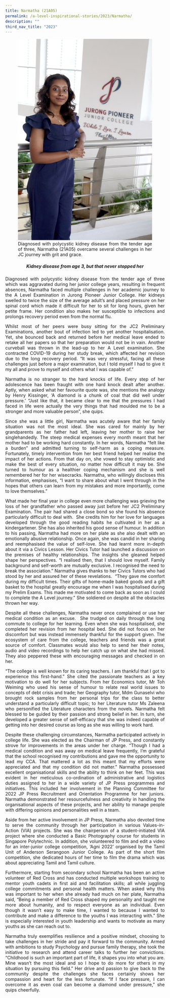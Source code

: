 ```yaml
---
title: Narmatha (21A05)
permalink: /a-level-inspirational-stories/2023/Narmatha/
description: ""
third_nav_title: "2023"
---
```

<div align=justify>

<figure>
<img src="/images/Accomplishment/2023/1Narmatha.jpg">
<figcaption>Diagnosed with polycystic kidney disease from the tender age of three, Narmatha (21A05) overcame several challenges in her JC journey with grit and grace.</figcaption></figure>

<center><h5>Kidney disease from age 3, but that never stopped her</center></h5>

<p> Diagnosed with polycystic kidney disease from the tender age of three which was aggravated during her junior college years, resulting in frequent absences, Narmatha faced multiple challenges in her academic journey to the A Level Examination in Jurong Pioneer Junior College. Her kidneys swelled to twice the size of the average adult’s and placed pressure on her spinal cord which made it difficult for her to sit for long hours, given her petite frame. Her condition also makes her susceptible to infections and prolongs recovery period even from the normal flu.</p>

<p>Whilst most of her peers were busy sitting for the JC2 Preliminary Examinations, another bout of infection led to yet another hospitalisation. Yet, she bounced back and returned before her medical leave ended to retake all her papers so that her preparation would not be in vain. Another curveball was thrown in the lead-up to her A Level examination. She contracted COVID-19 during her study break, which affected her revision due to the long recovery period. “It was very stressful, facing all these challenges just before a major examination, but I told myself I had to give it my all and prove to myself and others what I was capable of.”  </p>

<p>Narmatha is no stranger to the hard knocks of life. Every step of her adolescence has been fraught with one hard knock dealt after another. Aptly, when asked what her favourite quote was, she mentions the analogy by Henry Kissinger, ‘A diamond is a chunk of coal that did well under pressure.’ “Just like that, it became clear to me that the pressures I had faced in life were actually the very things that had moulded me to be a stronger and more valuable person”, she quips.</p>

<p>Since she was a little girl, Narmatha was acutely aware that her family situation was not the most ideal. She was cared for mainly by her grandparents as her father had left, leaving her mother to raise her singlehandedly. The steep medical expenses every month meant that her mother had to be working hard constantly. In her words, Narmatha “felt like a burden” and admitted turning to self-harm as a coping measure. Fortunately, timely intervention from her best friend helped her realise the impact of her actions. From that day on, she vowed to stay optimistic and make the best of every situation, no matter how difficult it may be. She turned to humour as a healthier coping mechanism and she is well remembered her for her wisecracks. Narmatha, who willingly discloses this information, emphasises, “I want to share about what I went through in the hopes that others can learn from my mistakes and more importantly, come to love themselves.”</p>

<p>What made her final year in college even more challenging was grieving the loss of her grandfather who passed away just before her JC2 Preliminary Examination. The pair had shared a close bond so she found his absence particularly difficult to deal with.  She credits him for her love for languages developed through the good reading habits he cultivated in her as a kindergartener. She has also inherited his good sense of humour. In addition to his passing, Narmatha had more on her plate as she also dealt with an emotionally abusive relationship. Once again, she was candid in her sharing and reemphasised the value of self-love. She had learnt more in-depth about it via a Civics Lesson. Her Civics Tutor had launched a discussion on the premises of healthy relationships. The insights she gleaned helped shape her perspectives. “I realised then, that I should love myself. Family background and self-worth are mutually exclusive. I recognised the need to break the association.” Narmatha gives thanks to her Civics Tutors who had stood by her and assured her of these revelations.  “They gave me comfort during my difficult times. Their gifts of home-made baked goods and a gift basket to the hospital greatly encourage me when I was hospitalised during my Prelim Exams. This made me motivated to come back as soon as I could to complete the A Level journey.” She soldiered on despite all the obstacles thrown her way.</p>

<p>Despite all these challenges, Narmatha never once complained or use her medical condition as an excuse.  She trudged on daily through the long commute to college for her learning. Even when she was hospitalised, she completed her revision from her hospital bed. She did not focus on her discomfort but was instead immensely thankful for the support given. The ecosystem of care from the college, teachers and friends was a great source of comfort. Classmates would also help to send her their notes, audio and video recordings to help her catch up on what she had missed. They also peppered these with encouraging messages and checked in on her.</p>

<p>“The college is well known for its caring teachers. I am thankful that I got to experience this first-hand.” She cited the passionate teachers as a key motivation to do well for her subjects. From her Economics tutor, Mr Toh Weiming who used his sense of humour to relate real world issues to concepts of debt crisis and trade; her Geography tutor, Mdm Gunaselvi who brought rock samples from her personal trips for the class to better understand a particularly difficult topic; to her Literature tutor Ms Zaleena who personified the Literature characters from the novels. Narmatha felt blessed to be guided by their passion and strong belief in her. In turn, she developed a greater sense of self-efficacy that she was indeed capable of getting into her desired course as long as she was willing to work hard.</p>

<p>Despite these challenging circumstances, Narmatha participated actively in college life. She was elected as the Chairman of JP Press, and constantly strove for improvements in the areas under her charge. “Though I had a medical condition and was away on medical leave frequently, I’m grateful that the school recognised my contributions and gave me the opportunity to lead my CCA. That mattered a lot as this meant that my efforts were appreciated and that my condition did not matter.” Narmatha possessed excellent organisational skills and the ability to think on her feet. This was evident in her meticulous co-ordination of administrative and logistics duties assigned to her in a wide variety of JP Press programmes and initiatives. This included her involvement in the Planning Committee for 2022 JP Press Recruitment and Orientation Programme for her juniors. Narmatha demonstrated her resourcefulness and creativity in handling the organisational aspects of these projects, and her ability to manage people with differing opinions and personalities well in a team.</p>

<p>Aside from her active involvement in JP Press, Narmatha also devoted time to serve the community through her participation in various Values-in-Action (VIA) projects. She was the chairperson of a student-initiated VIA project where she conducted a Basic Photography course for students in Singapore Polytechnic. In addition, she volunteered to film and edit a video for an inter-junior college competition, ‘Agni 2022’ organised by the Tamil Unit of Anderson Serangoon Junior College. As part of the short film competition, she dedicated hours of her time to film the drama which was about appreciating Tamil and Tamil culture.</p>

<p>Furthermore, starting from secondary school Narmatha has been an active volunteer of Red Cross and has conducted multiple workshops training to mentor youth cadets in first aid and facilitation skills; all while juggling college commitments and personal health matters. When asked why this was important to her when she already had much on her plate, Narmatha said, “Being a member of Red Cross shaped my personality and taught me more about humanity, and to respect everyone as an individual. Even though it wasn’t easy to make time, I wanted to because I wanted to contribute and make a difference to the youths I was interacting with.” She is especially interested in youth leadership and wants to motivate as many youths as she can reach out to.</p>

<p>Narmatha truly exemplifies resilience and a positive mindset, choosing to take challenges in her stride and pay it forward to the community. Armed with ambitions to study Psychology and pursue family therapy, she took the initiative to research and attend career talks to further her convictions. “Childhood is such an important part of life, it shapes you into what you are. Mine wasn’t the most ideal and so I hope to do more for others in my situation by pursuing this field.” Her drive and passion to give back to the community despite the challenges she faces certainly shows her compassion and heart for the less fortunate. “If I face pressure, I can overcome it as even coal can become a diamond under pressure,” she quips cheerfully.</p></div>